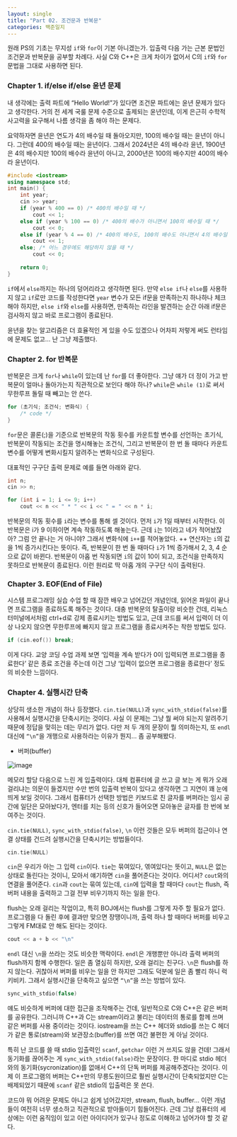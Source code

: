 ```yaml
---
layout: single
title: "Part 02. 조건문과 반복문"
categories: 백준일지
---
```


원래 PS의 기초는 무지성 `if`와 `for`이 기본 아니겠는가. 입출력 다음 가는 근본 문법인 조건문과 반복문을 공부할 차례다. 사실 C와 C++은 크게 차이가 없어서 C의 `if`와 `for` 문법을 그대로 사용하면 된다.

### Chapter 1. if/else if/else 윤년 문제

내 생각에는 출력 파트에 “Hello World!”가 있다면 조건문 파트에는 윤년 문제가 있다고 생각한다. 거의 전 세계 국룰 문제 수준으로 출제되는 윤년인데, 이게 은근히 수학적 사고력을 요구해서 나름 생각을 좀 해야 하는 문제다.

요약하자면 윤년은 연도가 4의 배수일 때 돌아오지만, 100의 배수일 때는 윤년이 아니다. 그런데 400의 배수일 때는 윤년이다. 그래서 2024년은 4의 배수라 윤년, 1900년은 4의 배수지만 100의 배수라 윤년이 아니고, 2000년은 100의 배수지만 400의 배수라 윤년이다.

```cpp
#include <iostream>
using namespace std;
int main() {
	int year;
	cin >> year;
	if (year % 400 == 0) /* 400의 배수일 때 */
		cout << 1;
	else if (year % 100 == 0) /* 400의 배수가 아니면서 100의 배수일 때 */
		cout << 0;
	else if (year % 4 == 0) /* 400의 배수도, 100의 배수도 아니면서 4의 배수일 때 */
		cout << 1;
	else; /* 어느 경우에도 해당하지 않을 때 */
		cout << 0;
		
	return 0;
}
```

`if`에서 `else`까지는 하나의 덩어리라고 생각하면 된다. 만약 `else if`나 `else`를 사용하지 않고 `if`로만 코드를 작성한다면 `year` 변수가 모든 if문을 만족하는지 하나하나 체크해야 하지만, `else if`와 `else`를 사용하면, 만족하는 라인을 발견하는 순간 아래 if문은 검사하지 않고 바로 프로그램이 종료된다.

윤년을 찾는 알고리즘은 더 효율적인 게 있을 수도 있겠으나 어차피 저렇게 써도 런타임에 문제도 없고… 난 그냥 제출했다.

### Chapter 2. for 반복문

반복문은 크게 `for`나 `while`이 있는데 난 `for`를 더 좋아한다. 그냥 얘가 더 정이 가고 반복문이 얼마나 돌아가는지 직관적으로 보인다 해야 하나? `while`은 `while (1)`로 써서 무한루프 돌릴 때 빼고는 안 쓴다.

```cpp
for (초기식; 조건식; 변화식) {
	/* code */
}
```

`for`문은 콜론(;)을 기준으로 반복문의 작동 횟수를 카운트할 변수를 선언하는 초기식, 반복문이 작동되는 조건을 명시해놓는 조건식, 그리고 반복문이 한 번 돌 때마다 카운트 변수를 어떻게 변화시킬지 알려주는 변화식으로 구성된다.

대표적인 구구단 출력 문제로 예를 들면 아래와 같다.

```cpp
int n;
cin >> n;

for (int i = 1; i <= 9; i++)
	cout << n << " * " << i << " = " << n * i;
```

반복문의 작동 횟수를 `i`라는 변수를 통해 셀 것이다. 먼저 `i`가 1일 때부터 시작한다. 이 반복문은 i가 9 이하이면 계속 작동하도록 해놓는다. 근데 `i`는 1이라고 네가 적어놨잖아? 그럼 안 끝나는 거 아니야? 그래서 변화식에 `i++`를 적어놓았다. ++ 연산자는 `i`의 값을 1씩 증가시킨다는 뜻이다. 즉, 반복문이 한 번 돌 때마다 `i`가 1씩 증가해서 2, 3, 4 순으로 값이 바뀐다. 반복문이 아홉 번 작동되면 `i`의 값이 10이 되고, 조건식을 만족하지 못하므로 반복문이 종료된다. 이런 원리로 딱 아홉 개의 구구단 식이 출력된다.

### Chapter 3. EOF(End of File)

시스템 프로그래밍 실습 수업 할 때 잠깐 배우고 넘어갔던 개념인데, 읽어온 파일이 끝나면 프로그램을 종료하도록 해주는 것이다. 대충 반복문의 탈출이랑 비슷한 건데, 리눅스 터미널에서처럼 ctrl+d로 강제 종료시키는 방법도 있고, 근데 코드를 써서 입력이 더 이상 나오지 않으면 무한루프에 빠지지 않고 프로그램을 종료시켜주는 착한 방법도 있다.

```cpp
if (cin.eof()) break;
```

이게 다다. 교양 코딩 수업 과제 보면 ‘입력을 계속 받다가 0이 입력되면 프로그램을 종료한다’ 같은 종료 조건을 주는데 이건 그냥 ‘입력이 없으면 프로그램을 종료한다’ 정도의 비슷한 느낌이다.

### Chapter 4. 실행시간 단축

상당히 생소한 개념이 하나 등장했다. `cin.tie(NULL)`과 `sync_with_stdio(false)`를 사용해서 실행시간을 단축시키는 것이다. 사실 이 문제는 그냥 뭘 써야 되는지 알려주기 때문에 정답을 맞히는 데는 무리가 없다. 다만 저 두 개의 문장이 뭘 의미하는지, 또 `endl` 대신에 `“\n”`을 개행으로 사용하라는 이유가 뭔지… 좀 공부해봤다.

- 버퍼(buffer)

![image](https://blog.kakaocdn.net/dn/bpBFQ8/btrpiIIKq4c/k92yX0rbQGG9EXsCYDcRr0/img.png)

메모리 할당 다음으로 느린 게 입출력이다. 대체 컴퓨터에 글 쓰고 글 보는 게 뭐가 오래 걸리냐는 의문이 들겠지만 수만 번의 입출력 반복이 있다고 생각하면 그 지연이 꽤 눈에 띄게 보일 것이다. 그래서 컴퓨터가 선택한 방법은 키보드로 친 글자를 버퍼라는 임시 공간에 일단은 모아놨다가, 엔터를 치는 등의 신호가 들어오면 모아놓은 글자를 한 번에 보여주는 것이다.

`cin.tie(NULL)`, `sync_with_stdio(false)`, `\n` 이런 것들은 모두 버퍼의 접근이나 연결 상태를 건드려 실행시간을 단축시키는 방법들이다.

```cpp
cin.tie(NULL)
```

`cin`은 우리가 아는 그 입력 `cin`이다. `tie`는 묶여있다, 엮여있다는 뜻이고, `NULL`은 없는 상태로 돌린다는 것이니, 모아서 얘기하면 `cin`을 풀어준다는 것이다. 어디서? `cout`와의 연결을 풀어준다. `cin`과 `cout`는 묶여 있는데, `cin`에 입력을 할 때마다 `cout`는 flush, 즉 버퍼 내용을 출력하고 그걸 전부 비우기까지 하는 일을 한다.

flush는 오래 걸리는 작업이고, 특히 BOJ에서는 flush를 그렇게 자주 할 필요가 없다. 프로그램을 다 돌린 후에 결과만 맞으면 장땡이니까, 출력 하나 할 때마다 버퍼를 비우고 그렇게 FM대로 안 해도 된다는 것이다.

```cpp
cout << a + b << "\n"
```

`endl` 대신 `\n`을 쓰라는 것도 비슷한 맥락이다. `endl`은 개행뿐만 아니라 출력 버퍼의 flush까지 함께 수행한다. 일은 좀 열심히 하지만, 오래 걸리는 친구다. `\n`은 flush를 하지 않는다. 귀찮아서 버퍼를 비우는 일을 안 하지만 그래도 덕분에 일은 좀 빨리 하니 럭키비키. 그래서 실행시간을 단축하고 싶으면 `“\n”`을 쓰는 방법이 있다.

```cpp
sync_with_stdio(false)
```

얘도 비슷하게 버퍼에 대한 접근을 조작해주는 건데, 일반적으로 C와 C++은 같은 버퍼를 공유한다. 그러니까 C++과 C는 stream이라고 불리는 데이터의 통로를 함께 쓰며 같은 버퍼를 사용 중이라는 것이다. iostream을 쓰는 C++ 헤더와 stdio를 쓰는 C 헤더가 같은 통로(stream)와 보관장소(buffer)를 쓰면 여간 불편한 게 아닐 것이다.

특히 난 코드를 쓸 때 stdio 입출력인 `scanf`, `getchar` 이런 거 쓰지도 않을 건데! 그래서 동기화를 끊어주는 게 `sync_with_stdio(false)`라는 문장이다. 한 마디로 stdio 헤더와의 동기화(sycronization)를 없애서 C++의 단독 버퍼를 제공해주겠다는 것이다. 이제 이 프로그램의 버퍼는 C++만의 무릉도원이므로 훨씬 실행시간이 단축되었지만 C는 배제되었기 때문에 `scanf` 같은 stdio의 입출력은 못 쓴다.

코드야 뭐 어려운 문제도 아니고 쉽게 넘어갔지만, stream, flush, buffer… 이런 개념들이 여전히 너무 생소하고 직관적으로 받아들이기 힘들어진다. 근데 그냥 컴퓨터의 세상에는 이런 움직임이 있고 이런 아이디어가 있구나 정도로 이해하고 넘어가야 할 것 같다.
